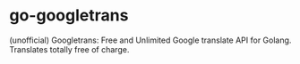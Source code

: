 # go-googletrans
(unofficial) Googletrans: Free and Unlimited Google translate API for Golang. Translates totally free of charge.

